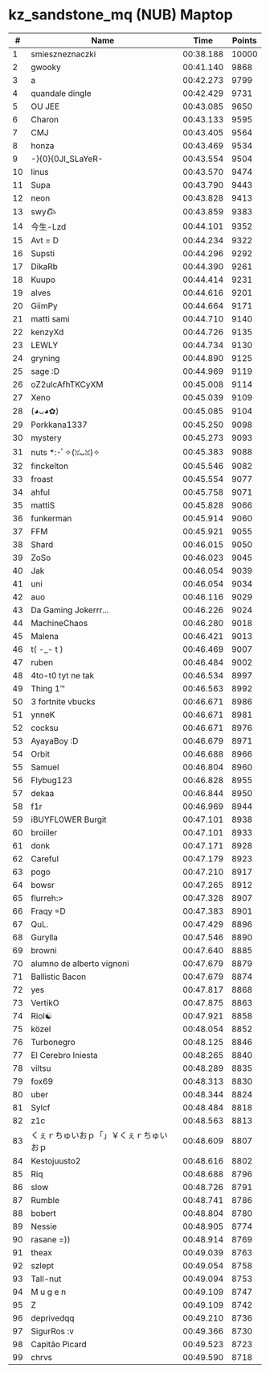 # kz_sandstone_mq (NUB) Maptop

|  # | Name | Time | Points |
|-------------- | -------------- | -------------- | -------------- | 
| 1 | smieszneznaczki | 00:38.188 | 10000 | 
| 2 | gwooky | 00:41.140 | 9868 | 
| 3 | a | 00:42.273 | 9799 | 
| 4 | quandale dingle | 00:42.429 | 9731 | 
| 5 | OU JEE | 00:43.085 | 9650 | 
| 6 | Charon | 00:43.133 | 9595 | 
| 7 | CMJ | 00:43.405 | 9564 | 
| 8 | honza | 00:43.469 | 9534 | 
| 9 | -}{0}{0JI_SLaYeR- | 00:43.554 | 9504 | 
| 10 | linus | 00:43.570 | 9474 | 
| 11 | Supa | 00:43.790 | 9443 | 
| 12 | neon | 00:43.828 | 9413 | 
| 13 | swy𐂃 | 00:43.859 | 9383 | 
| 14 | 今生-Lzd | 00:44.101 | 9352 | 
| 15 | Avt = D | 00:44.234 | 9322 | 
| 16 | Supsti | 00:44.296 | 9292 | 
| 17 | DikaRb | 00:44.390 | 9261 | 
| 18 | Kuupo | 00:44.414 | 9231 | 
| 19 | alves | 00:44.616 | 9201 | 
| 20 | GiimPy | 00:44.664 | 9171 | 
| 21 | matti sami | 00:44.710 | 9140 | 
| 22 | kenzyXd | 00:44.726 | 9135 | 
| 23 | LEWLY | 00:44.734 | 9130 | 
| 24 | gryning | 00:44.890 | 9125 | 
| 25 | sage :D | 00:44.969 | 9119 | 
| 26 | oZ2ulcAfhTKCyXM | 00:45.008 | 9114 | 
| 27 | Xeno | 00:45.039 | 9109 | 
| 28 | (◕ᴗ◕✿) | 00:45.085 | 9104 | 
| 29 | Porkkana1337 | 00:45.250 | 9098 | 
| 30 | mystery | 00:45.273 | 9093 | 
| 31 | nuts *:･ﾟ✧(ꈍᴗꈍ)✧ | 00:45.383 | 9088 | 
| 32 | finckelton | 00:45.546 | 9082 | 
| 33 | froast | 00:45.554 | 9077 | 
| 34 | ahful | 00:45.758 | 9071 | 
| 35 | mattiS | 00:45.828 | 9066 | 
| 36 | funkerman | 00:45.914 | 9060 | 
| 37 | FFM | 00:45.921 | 9055 | 
| 38 | Shard | 00:46.015 | 9050 | 
| 39 | ZoSo | 00:46.023 | 9045 | 
| 40 | Jak | 00:46.054 | 9039 | 
| 41 | uni | 00:46.054 | 9034 | 
| 42 | auo | 00:46.116 | 9029 | 
| 43 | Da Gaming Jokerrr... | 00:46.226 | 9024 | 
| 44 | MachineChaos | 00:46.280 | 9018 | 
| 45 | Malena | 00:46.421 | 9013 | 
| 46 | t( -_- t ) | 00:46.469 | 9007 | 
| 47 | ruben | 00:46.484 | 9002 | 
| 48 | 4to-t0 tyt ne tak | 00:46.534 | 8997 | 
| 49 | Thing 1™ | 00:46.563 | 8992 | 
| 50 | 3 fortnite vbucks | 00:46.671 | 8986 | 
| 51 | ynneK | 00:46.671 | 8981 | 
| 52 | cocksu | 00:46.671 | 8976 | 
| 53 | AyayaBoy :D | 00:46.679 | 8971 | 
| 54 | Orbit | 00:46.688 | 8966 | 
| 55 | Samuel | 00:46.804 | 8960 | 
| 56 | Flybug123 | 00:46.828 | 8955 | 
| 57 | dekaa | 00:46.844 | 8950 | 
| 58 | f1r | 00:46.969 | 8944 | 
| 59 | iBUYFL0WER Burgit | 00:47.101 | 8938 | 
| 60 | broiiler | 00:47.101 | 8933 | 
| 61 | donk | 00:47.171 | 8928 | 
| 62 | Careful | 00:47.179 | 8923 | 
| 63 | pogo | 00:47.210 | 8917 | 
| 64 | bowsr | 00:47.265 | 8912 | 
| 65 | flurreh:> | 00:47.328 | 8907 | 
| 66 | Fraqy =D | 00:47.383 | 8901 | 
| 67 | QuL. | 00:47.429 | 8896 | 
| 68 | Gurylla | 00:47.546 | 8890 | 
| 69 | browni | 00:47.640 | 8885 | 
| 70 | alumno de alberto vignoni | 00:47.679 | 8879 | 
| 71 | Ballistic Bacon | 00:47.679 | 8874 | 
| 72 | yes | 00:47.817 | 8868 | 
| 73 | VertikO | 00:47.875 | 8863 | 
| 74 | Riol☯ | 00:47.921 | 8858 | 
| 75 | közel | 00:48.054 | 8852 | 
| 76 | Turbonegro | 00:48.125 | 8846 | 
| 77 | El Cerebro Iniesta | 00:48.265 | 8840 | 
| 78 | viltsu | 00:48.289 | 8835 | 
| 79 | fox69 | 00:48.313 | 8830 | 
| 80 | uber | 00:48.344 | 8824 | 
| 81 | Sylcf | 00:48.484 | 8818 | 
| 82 | z1c | 00:48.563 | 8813 | 
| 83 | くぇｒちゅいおｐ「」￥くぇｒちゅいおｐ | 00:48.609 | 8807 | 
| 84 | Kestojuusto2 | 00:48.616 | 8802 | 
| 85 | Riq | 00:48.688 | 8796 | 
| 86 | slow | 00:48.726 | 8791 | 
| 87 | Rumble | 00:48.741 | 8786 | 
| 88 | bobert | 00:48.804 | 8780 | 
| 89 | Nessie | 00:48.905 | 8774 | 
| 90 | rasane =)) | 00:48.914 | 8769 | 
| 91 | theax | 00:49.039 | 8763 | 
| 92 | szlept | 00:49.054 | 8758 | 
| 93 | Tall-nut | 00:49.094 | 8753 | 
| 94 | M u g e n | 00:49.109 | 8747 | 
| 95 | Z | 00:49.109 | 8742 | 
| 96 | deprivedqq | 00:49.210 | 8736 | 
| 97 | SigurRos :v | 00:49.366 | 8730 | 
| 98 | Capitão Picard | 00:49.523 | 8723 | 
| 99 | chrvs | 00:49.590 | 8718 | 


